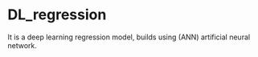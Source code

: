 # DL_regression
It is a deep learning regression model, builds using (ANN) artificial neural network.
